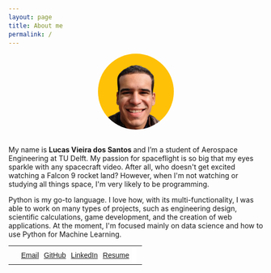 ```yaml
---
layout: page
title: About me
permalink: /
---
```


<style>
img {
  border-radius: 50%;
}

.center {
  display: block;
  margin-left: auto;
  margin-right: auto;

}

</style>
<img src="/assets/images/me.png" alt="" height="150" class="center" ><br>





My name is <b>Lucas Vieira dos Santos </b>and I’m a student of Aerospace Engineering at TU Delft. My passion for spaceflight is so big that my eyes sparkle with any spacecraft video. After all, who doesn't get excited watching a Falcon 9 rocket land? However, when I'm not watching or studying all things space, I'm very likely to be programming.

Python is my go-to language. I love how, with its multi-functionality, I was able to work on many types of projects, such as engineering design, scientific calculations, game development, and the creation of web applications. At the moment, I'm focused mainly on data science and how to use Python for Machine Learning.

<style type="text/css">
.tg  {border-collapse:collapse;border-spacing:0;border:none;margin:0px auto;}
.tg td{font-family:Arial, sans-serif;font-size:14px;padding:10px 5px;border-style:solid;border-width:0px;overflow:hidden;word-break:normal;}
.tg th{font-family:Arial, sans-serif;font-size:14px;font-weight:normal;padding:10px 5px;border-style:solid;border-width:0px;overflow:hidden;word-break:normal;}
.tg .tg-vxga{background-color:#ffffff;text-align:center;vertical-align:middle}
.tg .tg-baqh{text-align:center;vertical-align:top}
.tg .tg-0lax{text-align:left;vertical-align:top}
.tg .tg-nrix{text-align:center;vertical-align:middle}
@media screen and (max-width: 767px) {.tg {width: auto !important;}.tg col {width: auto !important;}.tg-wrap {overflow-x: auto;-webkit-overflow-scrolling: touch;margin: auto 0px;}}</style>
<div class="tg-wrap"><table class="tg">
  <tr>
    <td class="tg-0lax"></td>
    <td class="tg-nrix"></td>
    <td class="tg-baqh"><a href="lucas6eng@gmail.com" target="\_blank">Email</a></td>
    <td class="tg-baqh"><a href="https://github.com/iamlucassantos" target="\_blank">GitHub</a></td>
    <td class="tg-nrix"><a href="https://www.linkedin.com/in/lucasvsantos/" target="\_blank">LinkedIn</a></td>
    <td class="tg-nrix"><a href="{{ site.url }}/assets/files/LucasSantosCV.pdf" target="\_blank">Resume</a></td>
    <td class="tg-vxga"></td>
    <td class="tg-0lax"></td>
  </tr>
</table></div>

<!-- <br><br>
## ✉️ Contact me -->
<!-- * <a href="lucas6eng@gmail.com" target="\_blank">Email</a>
* <a href="https://github.com/iamlucassantos" target="\_blank">GitHub</a>
* <a href="https://www.linkedin.com/in/lucasvsantos/" target="\_blank">LinkdIn</a>
* <a href="/assets/files/LucasSantosCV.pdf" target="\_blank">Resume</a> -->
